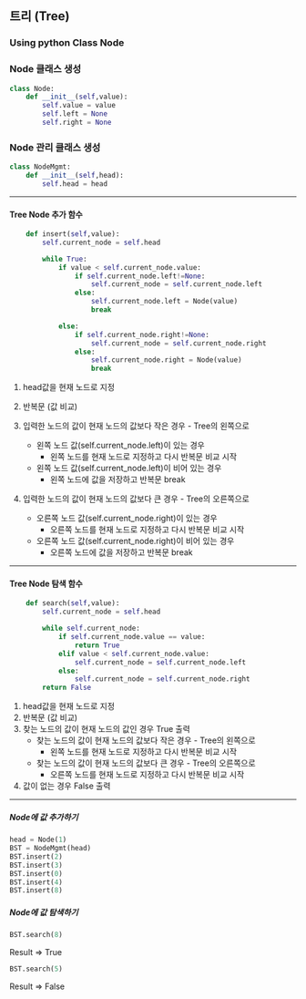 ## 트리 (Tree)

### Using python Class Node

### Node 클래스 생성
```python
class Node:
    def __init__(self,value):
        self.value = value
        self.left = None
        self.right = None
```

### Node 관리 클래스 생성
```python
class NodeMgmt:
    def __init__(self,head):
        self.head = head
```

---

#### Tree Node 추가 함수
```python
    def insert(self,value):
        self.current_node = self.head

        while True:
            if value < self.current_node.value:
                if self.current_node.left!=None:
                    self.current_node = self.current_node.left
                else:
                    self.current_node.left = Node(value)
                    break

            else:
                if self.current_node.right!=None:
                    self.current_node = self.current_node.right
                else:
                    self.current_node.right = Node(value)
                    break
```
1. head값을 현재 노드로 지정
2. 반복문 (값 비교)
3. 입력한 노드의 값이 현재 노드의 값보다 작은 경우 - Tree의 왼쪽으로
    * 왼쪽 노드 값(self.current_node.left)이 있는 경우
        * 왼쪽 노드를 현재 노드로 지정하고 다시 반복문 비교 시작
    * 왼쪽 노드 값(self.current_node.left)이 비어 있는 경우
        * 왼쪽 노드에 값을 저장하고 반복문 break
  
4. 입력한 노드의 값이 현재 노드의 값보다 큰 경우 - Tree의 오른쪽으로
    * 오른쪽 노드 값(self.current_node.right)이 있는 경우
        * 오른쪽 노드를 현재 노드로 지정하고 다시 반복문 비교 시작
    * 오른쪽 노드 값(self.current_node.right)이 비어 있는 경우
        * 오른쪽 노드에 값을 저장하고 반복문 break

---

#### Tree Node 탐색 함수
```python
    def search(self,value):
        self.current_node = self.head

        while self.current_node:
            if self.current_node.value == value:
                return True
            elif value < self.current_node.value:
                self.current_node = self.current_node.left
            else:
                self.current_node = self.current_node.right
        return False
```
1. head값을 현재 노드로 지정
2. 반복문 (값 비교)
3. 찾는 노드의 값이 현재 노드의 값인 경우 True 출력
    * 찾는 노드의 값이 현재 노드의 값보다 작은 경우 - Tree의 왼쪽으로
        * 왼쪽 노드를 현재 노드로 지정하고 다시 반복문 비교 시작
    * 찾는 노드의 값이 현재 노드의 값보다 큰 경우 - Tree의 오른쪽으로
        * 오른쪽 노드를 현재 노드로 지정하고 다시 반복문 비교 시작  
4. 값이 없는 경우 False 출력

---

##### Node에 값 추가하기
```python
head = Node(1)
BST = NodeMgmt(head)
BST.insert(2)
BST.insert(3)
BST.insert(0)
BST.insert(4)
BST.insert(8)
```

##### Node에 값 탐색하기
```python
BST.search(8)
```
Result => True

```python
BST.search(5)
```
Result => False